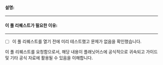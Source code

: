 #### 설명: 
<!--- 이 풀 리퀘스트에 대해 설명해주세요. 자세할수록 좋아요! --->

____
#### 이 풀 리퀘스트가 필요한 이유: 
<!--- 이 풀 리퀘스트가 필요한 이유에 대해 설명해주세요. --->

____
- [ ] 이 풀 리퀘스트를 열기 전에 미리 테스트했고 문제가 없음을 확인했습니다. 
<!--- npm을 통해 미리 테스트를 해봤는지 알려주세요. 문제가 없다면 체크에 표시해주세요! --->

이 풀 리퀘스트를 요청함으로서, 해당 내용이 플래닛어스에 공식적으로 귀속되고 가이드 및 기타 공식 자료에 활용될 수 있음을 이해합니다.
